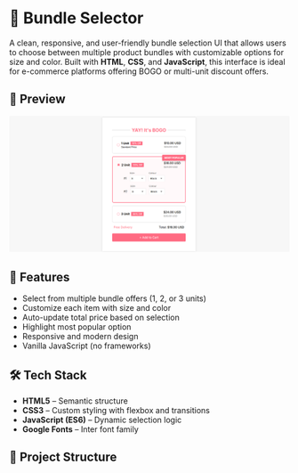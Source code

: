 # 🎁 Bundle Selector

A clean, responsive, and user-friendly bundle selection UI that allows users to choose between multiple product bundles with customizable options for size and color. Built with **HTML**, **CSS**, and **JavaScript**, this interface is ideal for e-commerce platforms offering BOGO or multi-unit discount offers.

## 📸 Preview

![Bundle Selector UI Screenshot](preview.png) <!-- Optional: add a screenshot of the UI -->

## 🚀 Features

- Select from multiple bundle offers (1, 2, or 3 units)
- Customize each item with size and color
- Auto-update total price based on selection
- Highlight most popular option
- Responsive and modern design
- Vanilla JavaScript (no frameworks)

## 🛠 Tech Stack

- **HTML5** – Semantic structure
- **CSS3** – Custom styling with flexbox and transitions
- **JavaScript (ES6)** – Dynamic selection logic
- **Google Fonts** – Inter font family

## 📂 Project Structure
